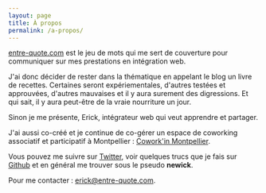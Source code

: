 ```yaml
---
layout: page
title: À propos
permalink: /a-propos/
---
```


[entre-quote.com](http://entre-quote.com) est le jeu de mots qui me sert de couverture pour communiquer sur mes prestations en intégration web.

J'ai donc décider de rester dans la thématique en appelant le blog un livre de recettes.
Certaines seront expériementales, d'autres testées et approuvées, d'autres mauvaises et il y aura surement des digressions. 
Et qui sait, il y aura peut-être de la vraie nourriture un jour.

Sinon je me présente, Erick, intégrateur web qui veut apprendre et partager.

J'ai aussi co-créé et je continue de co-gérer un espace de coworking associatif et participatif à Montpellier : [Cowork'in Montpellier](http://coworkinmontpellier.org).

Vous pouvez me suivre sur [Twitter](https://twitter.com/newick), voir quelques trucs que je fais sur [Github](https://github.com/newick) et en général me trouver sous le pseudo __newick__.

Pour me contacter : [erick@entre-quote.com](mailto:erick@entre-quote.com).